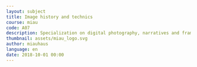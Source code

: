 ```yaml
---
layout: subject
title: Image history and technics
course: miau
code: A07
description: Specialization on digital photography, narratives and framing. Exacerbate the digital tool
thumbnail: assets/miau_logo.svg
author: miauhaus
language: en
date: 2018-10-01 00:00
---
```

